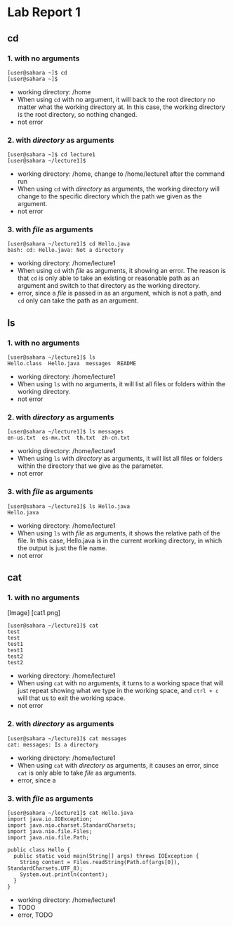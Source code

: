 # Lab Report 1


## cd

### 1. with no arguments
```
[user@sahara ~]$ cd
[user@sahara ~]$
```
  * working directory: /home
  * When using `cd` with no argument, it will back to the root directory no matter what the working directory at. In this case, the working directory is the root directory, so nothing changed.
  * not error

### 2. with *directory* as arguments
```
[user@sahara ~]$ cd lecture1
[user@sahara ~/lecture1]$
```
  * working directory: /home, change to /home/lecture1 after the command run
  * When using `cd` with *directory* as arguments, the working directory will change to the specific directory which the path we given as the argument.
  * not error

### 3. with *file* as arguments
```
[user@sahara ~/lecture1]$ cd Hello.java
bash: cd: Hello.java: Not a directory
```
  * working directory: /home/lecture1
  * When using `cd` with *file* as arguments, it showing an error. The reason is that `cd` is only able to take an existing or reasonable path as an argument and switch to that directory as the working directory.
  * error, since a *file* is passed in as an argument, which is not a path, and `cd` only can take the path as an argument. 


## ls

### 1. with no arguments
```
[user@sahara ~/lecture1]$ ls 
Hello.class  Hello.java  messages  README
```
  * working directory: /home/lecture1
  * When using `ls` with no arguments, it will list all files or folders within the working directory.
  * not error

### 2. with *directory* as arguments
```
[user@sahara ~/lecture1]$ ls messages
en-us.txt  es-mx.txt  th.txt  zh-cn.txt
```
  * working directory: /home/lecture1
  * When using `ls` with *directory* as arguments, it will list all files or folders within the directory that we give as the parameter.
  * not error

### 3. with *file* as arguments
```
[user@sahara ~/lecture1]$ ls Hello.java
Hello.java
```
  * working directory: /home/lecture1
  * When using `ls` with *file* as arguments, it shows the relative path of the file. In this case, Hello.java is in the current working directory, in which the output is just the file name.
  * not error

## cat

### 1. with no arguments
[Image] [cat1.png]
```
[user@sahara ~/lecture1]$ cat
test
test
test1
test1
test2
test2
```
  * working directory: /home/lecture1
  * When using `cat` with no arguments, it turns to a working space that will just repeat showing what we type in the working space, and `ctrl + c` will that us to exit the working space.
  * not error

### 2. with *directory* as arguments
```
[user@sahara ~/lecture1]$ cat messages
cat: messages: Is a directory
```
  * working directory: /home/lecture1
  * When using `cat` with *directory* as arguments, it causes an error, since `cat` is only able to take *file* as arguments.
  * error, since a 

### 3. with *file* as arguments
```
[user@sahara ~/lecture1]$ cat Hello.java
import java.io.IOException;
import java.nio.charset.StandardCharsets;
import java.nio.file.Files;
import java.nio.file.Path;

public class Hello {
  public static void main(String[] args) throws IOException {
    String content = Files.readString(Path.of(args[0]), StandardCharsets.UTF_8);    
    System.out.println(content);
  }
}
```
  * working directory: /home/lecture1
  * TODO
  * error, TODO
